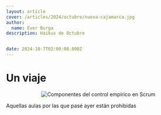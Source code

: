 ```yaml
---
layout: article
cover: /articles/2024/octubre/nueva-cajamarca.jpg
author:
  name: Ever Burga
description: Haikus de Octubre


date: 2024-10-7T02:00:00.000Z
---
```


# Un viaje

<p align="center">
  <img src="/articles/2024/septiembre/scrum-principles.jpg" alt="Componentes del control empírico en Scrum">
</p>

Aquellas aulas
por las que pasé ayer
están prohibidas



